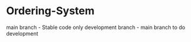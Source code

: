 # Ordering-System

main branch - Stable code only
development branch - main branch to do development
